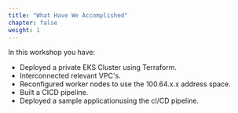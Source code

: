 ```yaml
---
title: "What Have We Accomplished"
chapter: false
weight: 1
---
```


In this workshop you have:

- Deployed a private EKS Cluster using Terraform.
- Interconnected relevant VPC's.
- Reconfigured worker nodes to use the 100.64.x.x address space.
- Built a CICD pipeline.
- Deployed a sample applicationusing the cI/CD pipeline.
